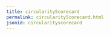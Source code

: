 ```yaml
---
title: circularityScorecard
permalink: circularityScorecard.html
jsonid: circularityscorecard
---
```

